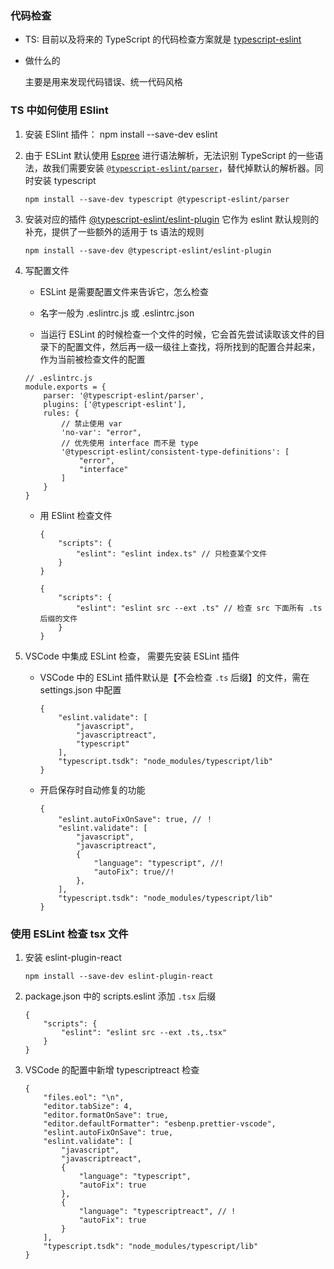 ### 代码检查

- TS: 目前以及将来的 TypeScript 的代码检查方案就是 [typescript-eslint](https://github.com/typescript-eslint/typescript-eslint)

- 做什么的

  主要是用来发现代码错误、统一代码风格

### TS 中如何使用 ESlint

1. 安装 ESlint 插件：  npm install --save-dev eslint

2. 由于 ESLint 默认使用 [Espree](https://github.com/eslint/espree) 进行语法解析，无法识别 TypeScript 的一些语法，故我们需要安装 [`@typescript-eslint/parser`](https://github.com/typescript-eslint/typescript-eslint/tree/master/packages/parser)，替代掉默认的解析器。同时安装 typescript

   ```JS
   npm install --save-dev typescript @typescript-eslint/parser
   ```

3. 安装对应的插件 [@typescript-eslint/eslint-plugin](https://github.com/typescript-eslint/typescript-eslint/tree/master/packages/eslint-plugin) 它作为 eslint 默认规则的补充，提供了一些额外的适用于 ts 语法的规则

   ```JS
   npm install --save-dev @typescript-eslint/eslint-plugin
   ```

4. 写配置文件

   - ESLint 是需要配置文件来告诉它，怎么检查

   - 名字一般为 .eslintrc.js 或 .eslintrc.json
   - 当运行 ESLint 的时候检查一个文件的时候，它会首先尝试读取该文件的目录下的配置文件，然后再一级一级往上查找，将所找到的配置合并起来，作为当前被检查文件的配置

   ```JS
   // .eslintrc.js
   module.exports = {
       parser: '@typescript-eslint/parser',
       plugins: ['@typescript-eslint'],
       rules: {
           // 禁止使用 var
           'no-var': "error",
           // 优先使用 interface 而不是 type
           '@typescript-eslint/consistent-type-definitions': [
               "error",
               "interface"
           ]
       }
   }
   ```

   - 用 ESlint 检查文件

     ```JS
     {
         "scripts": {
             "eslint": "eslint index.ts" // 只检查某个文件
         }
     }
     
     {
         "scripts": {
             "eslint": "eslint src --ext .ts" // 检查 src 下面所有 .ts 后缀的文件
         }
     }
     ```

     

5. VSCode 中集成 ESLint 检查， 需要先安装 ESLint 插件

   - VSCode 中的 ESLint 插件默认是【不会检查 `.ts` 后缀】的文件，需在 settings.json 中配置

     ```JS
     {
         "eslint.validate": [
             "javascript",
             "javascriptreact",
             "typescript"
         ],
         "typescript.tsdk": "node_modules/typescript/lib"
     }
     ```

     

   - 开启保存时自动修复的功能

     ```JS
     {
         "eslint.autoFixOnSave": true, // ！
         "eslint.validate": [
             "javascript",
             "javascriptreact",
             {
                 "language": "typescript", //!
                 "autoFix": true//!
             },
         ],
         "typescript.tsdk": "node_modules/typescript/lib"
     }
     ```

### 使用 ESLint 检查 tsx 文件

1. 安装 eslint-plugin-react

   ```JS
   npm install --save-dev eslint-plugin-react
   ```

2. package.json 中的 scripts.eslint 添加 `.tsx` 后缀

   ```JS
   {
       "scripts": {
           "eslint": "eslint src --ext .ts,.tsx"
       }
   }
   ```

3. VSCode 的配置中新增 typescriptreact 检查

   ```JS
   {
       "files.eol": "\n",
       "editor.tabSize": 4,
       "editor.formatOnSave": true,
       "editor.defaultFormatter": "esbenp.prettier-vscode",
       "eslint.autoFixOnSave": true,
       "eslint.validate": [
           "javascript",
           "javascriptreact",
           {
               "language": "typescript",
               "autoFix": true
           },
           {
               "language": "typescriptreact", // !
               "autoFix": true
           }
       ],
       "typescript.tsdk": "node_modules/typescript/lib"
   }
   ```

   